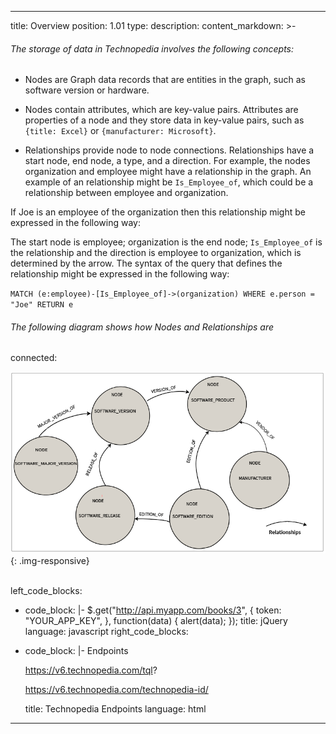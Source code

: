 ---
title: Overview
position: 1.01
type:
description:
content_markdown: >-
 


  ###### The storage of data in Technopedia involves the following concepts:


  * Nodes are Graph data records that are entities in the graph, such as
  software version or hardware.                 
    
  * Nodes contain attributes, which are key-value
  pairs. Attributes are properties of a node and they store data in key-value pairs,
  such as `{title: Excel}` or `{manufacturer: Microsoft}`.

  * Relationships provide node to node connections. Relationships have a start
  node, end node, a type, and a direction. For example, the nodes organization and employee
  might have a relationship in the graph. An example of an relationship might be `Is_Employee_of`, which could be a relationship between employee and organization.

  If Joe is an employee of the organization then this relationship might be expressed in the following way:<br>

  The start node is employee; organization is the end node; `Is_Employee_of` is the relationship and
  the direction is employee to organization, which is determined by the arrow. The syntax of the query that defines the relationship might be expressed in the following way: <br>

  `MATCH (e:employee)-[Is_Employee_of]->(organization) WHERE e.person = "Joe" RETURN e`


  ###### The following diagram shows how Nodes and Relationships are
  connected:

  ![API Image](/images/NodeAndRel.png){: .img-responsive}<br>&nbsp;

left_code_blocks:
  - code_block: |-
      $.get("http://api.myapp.com/books/3", {
        token: "YOUR_APP_KEY",
      }, function(data) {
        alert(data);
      });
    title: jQuery
    language: javascript
right_code_blocks:
  - code_block: |-
      Endpoints   
      
      https://v6.technopedia.com/tql?
      
      https://v6.technopedia.com/technopedia-id/

    title: Technopedia Endpoints
    language: html
  ---